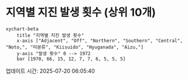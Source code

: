 # 지역별 지진 발생 횟수 (상위 10개)

```mermaid
xychart-beta
    title "지역별 지진 발생 횟수"
    x-axis ["Adjacent", "Off", "Northern", "Southern", "Central", "Noto,", "미분류", "Kiisuido", "Hyuganada", "Aizu,"]
    y-axis "발생 횟수" 0 --> 1972
    bar [1970, 66, 15, 12, 7, 7, 6, 5, 5, 5]
```

업데이트 시간: 2025-07-20 06:05:40
